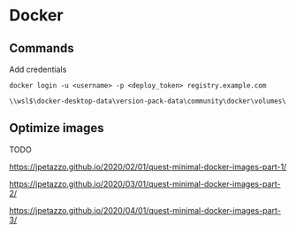 # Docker

## Commands

Add credentials

````
docker login -u <username> -p <deploy_token> registry.example.com
````


````
\\wsl$\docker-desktop-data\version-pack-data\community\docker\volumes\
````

## Optimize images

TODO

https://jpetazzo.github.io/2020/02/01/quest-minimal-docker-images-part-1/

https://jpetazzo.github.io/2020/03/01/quest-minimal-docker-images-part-2/

https://jpetazzo.github.io/2020/04/01/quest-minimal-docker-images-part-3/

